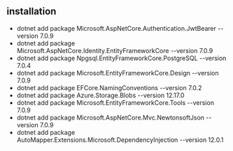 ## installation
+ dotnet add package Microsoft.AspNetCore.Authentication.JwtBearer --version 7.0.9
+ dotnet add package Microsoft.AspNetCore.Identity.EntityFrameworkCore --version 7.0.9
+ dotnet add package Npgsql.EntityFrameworkCore.PostgreSQL --version 7.0.4
+ dotnet add package Microsoft.EntityFrameworkCore.Design --version 7.0.9
+ dotnet add package EFCore.NamingConventions --version 7.0.2
+ dotnet add package Azure.Storage.Blobs --version 12.17.0
+ dotnet add package Microsoft.EntityFrameworkCore.Tools --version 7.0.9
+ dotnet add package Microsoft.AspNetCore.Mvc.NewtonsoftJson --version 7.0.9
+ dotnet add package AutoMapper.Extensions.Microsoft.DependencyInjection --version 12.0.1
